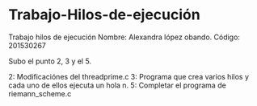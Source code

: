 # Trabajo-Hilos-de-ejecución

Trabajo hilos de ejecución
Nombre: Alexandra lópez obando.
Código: 201530267


Subo el punto 2, 3 y el 5. 

2: Modificaciónes  del threadprime.c
3: Programa que  crea varios hilos y cada uno de ellos ejecuta un hola n.
5: Completar el programa de riemann_scheme.c
